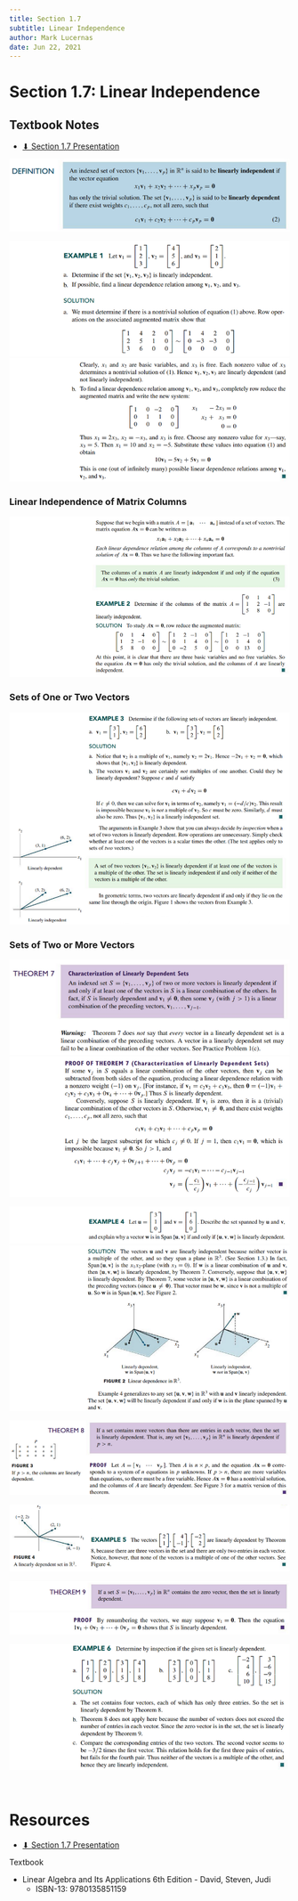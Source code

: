 ```yaml
---
title: Section 1.7
subtitle: Linear Independence
author: Mark Lucernas
date: Jun 22, 2021
---
```



# Section 1.7: Linear Independence

## Textbook Notes

- [⬇ Section 1.7 Presentation](file:../../../../../../files/summer-2021/MATH-254/notes/ch-1/sec_1-7/sec_1-7_presentation.pptx)

![Definition](../../../../../../files/summer-2021/MATH-254/notes/ch-1/sec_1-7/sec_1-7_definition_linear_independence.png)

![Example 1.1](../../../../../../files/summer-2021/MATH-254/notes/ch-1/sec_1-7/sec_1-7_example_1-1.png)
![Example 1.2](../../../../../../files/summer-2021/MATH-254/notes/ch-1/sec_1-7/sec_1-7_example_1-2.png)

### Linear Independence of Matrix Columns

![Example 2](../../../../../../files/summer-2021/MATH-254/notes/ch-1/sec_1-7/sec_1-7_example_2.png)

### Sets of One or Two Vectors

![Example 3](../../../../../../files/summer-2021/MATH-254/notes/ch-1/sec_1-7/sec_1-7_example_3.png)

### Sets of Two or More Vectors

![Theorem 7](../../../../../../files/summer-2021/MATH-254/notes/ch-1/sec_1-7/sec_1-7_theorem_7.png)
![Theorem 7 Proof](../../../../../../files/summer-2021/MATH-254/notes/ch-1/sec_1-7/sec_1-7_theorem_7_proof.png)

![Example 4.1](../../../../../../files/summer-2021/MATH-254/notes/ch-1/sec_1-7/sec_1-7_example_4-1.png)
![Example 4.2](../../../../../../files/summer-2021/MATH-254/notes/ch-1/sec_1-7/sec_1-7_example_4-2.png)

![Theorem 8](../../../../../../files/summer-2021/MATH-254/notes/ch-1/sec_1-7/sec_1-7_theorem_8.png)

![Example 5](../../../../../../files/summer-2021/MATH-254/notes/ch-1/sec_1-7/sec_1-7_example_5.png)

![Theorem 9](../../../../../../files/summer-2021/MATH-254/notes/ch-1/sec_1-7/sec_1-7_theorem_9.png)
![Theorem 9 Proof](../../../../../../files/summer-2021/MATH-254/notes/ch-1/sec_1-7/sec_1-7_theorem_9_proof.png)

![Example 6](../../../../../../files/summer-2021/MATH-254/notes/ch-1/sec_1-7/sec_1-7_example_6.png)

<br>

# Resources

- [⬇ Section 1.7 Presentation](file:../../../../../../files/summer-2021/MATH-254/notes/ch-1/sec_1-7/sec_1-7_presentation.pptx)

Textbook

+ Linear Algebra and Its Applications 6th Edition - David, Steven, Judi
  + ISBN-13: 9780135851159

